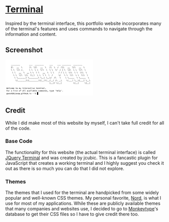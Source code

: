 # [Terminal](https://bjaxqq.github.io/terminal)

Inspired by the terminal interface, this portfolio website incorporates many of the terminal's features and uses commands to navigate through the information and content.

## Screenshot

<img align="left" src=".github/assets/term.png" width="55%" height="55%" /></br></br></br></br></br></br></br>

## Credit

While I did make most of this website by myself, I can't take full credit for all of the code.

### Base Code

The functionality for this website (the actual terminal interface) is called [JQuery Terminal](https://github.com/jcubic/jquery.terminal) and was created by jcubic. This is a fancastic plugin for JavaScript that creates a working terminal and I highly suggest you check it out as there is so much you can do that I did not explore.

### Themes

The themes that I used for the terminal are handpicked from some widely popular and well-known CSS themes. My personal favorite, [Nord](https://www.nordtheme.com/), is what I use for most of my applications. While these are publicly available themes that many companies and websites use, I decided to go to [Monkeytype](https://monkeytype.com/)'s database to get their CSS files so I have to give credit there too.
